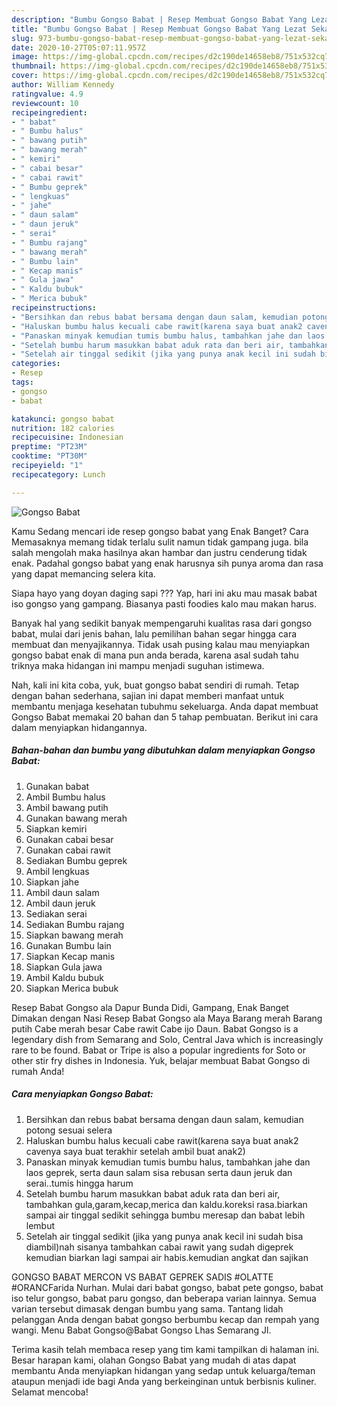 ```yaml
---
description: "Bumbu Gongso Babat | Resep Membuat Gongso Babat Yang Lezat Sekali"
title: "Bumbu Gongso Babat | Resep Membuat Gongso Babat Yang Lezat Sekali"
slug: 973-bumbu-gongso-babat-resep-membuat-gongso-babat-yang-lezat-sekali
date: 2020-10-27T05:07:11.957Z
image: https://img-global.cpcdn.com/recipes/d2c190de14658eb8/751x532cq70/gongso-babat-foto-resep-utama.jpg
thumbnail: https://img-global.cpcdn.com/recipes/d2c190de14658eb8/751x532cq70/gongso-babat-foto-resep-utama.jpg
cover: https://img-global.cpcdn.com/recipes/d2c190de14658eb8/751x532cq70/gongso-babat-foto-resep-utama.jpg
author: William Kennedy
ratingvalue: 4.9
reviewcount: 10
recipeingredient:
- " babat"
- " Bumbu halus"
- " bawang putih"
- " bawang merah"
- " kemiri"
- " cabai besar"
- " cabai rawit"
- " Bumbu geprek"
- " lengkuas"
- " jahe"
- " daun salam"
- " daun jeruk"
- " serai"
- " Bumbu rajang"
- " bawang merah"
- " Bumbu lain"
- " Kecap manis"
- " Gula jawa"
- " Kaldu bubuk"
- " Merica bubuk"
recipeinstructions:
- "Bersihkan dan rebus babat bersama dengan daun salam, kemudian potong sesuai selera"
- "Haluskan bumbu halus kecuali cabe rawit(karena saya buat anak2 cavenya saya buat terakhir setelah ambil buat anak2)"
- "Panaskan minyak kemudian tumis bumbu halus, tambahkan jahe dan laos geprek, serta daun salam sisa rebusan serta daun jeruk dan serai..tumis hingga harum"
- "Setelah bumbu harum masukkan babat aduk rata dan beri air, tambahkan gula,garam,kecap,merica dan kaldu.koreksi rasa.biarkan sampai air tinggal sedikit sehingga bumbu meresap dan babat lebih lembut"
- "Setelah air tinggal sedikit (jika yang punya anak kecil ini sudah bisa diambil)nah sisanya tambahkan cabai rawit yang sudah digeprek kemudian biarkan lagi sampai air habis.kemudian angkat dan sajikan"
categories:
- Resep
tags:
- gongso
- babat

katakunci: gongso babat 
nutrition: 182 calories
recipecuisine: Indonesian
preptime: "PT23M"
cooktime: "PT30M"
recipeyield: "1"
recipecategory: Lunch

---
```



![Gongso Babat](https://img-global.cpcdn.com/recipes/d2c190de14658eb8/751x532cq70/gongso-babat-foto-resep-utama.jpg)

Kamu Sedang mencari ide resep gongso babat yang Enak Banget? Cara Memasaknya memang tidak terlalu sulit namun tidak gampang juga. bila salah mengolah maka hasilnya akan hambar dan justru cenderung tidak enak. Padahal gongso babat yang enak harusnya sih punya aroma dan rasa yang dapat memancing selera kita.

Siapa hayo yang doyan daging sapi ??? Yap, hari ini aku mau masak babat iso gongso yang gampang. Biasanya pasti foodies kalo mau makan harus.

Banyak hal yang sedikit banyak mempengaruhi kualitas rasa dari gongso babat, mulai dari jenis bahan, lalu pemilihan bahan segar hingga cara membuat dan menyajikannya. Tidak usah pusing kalau mau menyiapkan gongso babat enak di mana pun anda berada, karena asal sudah tahu triknya maka hidangan ini mampu menjadi suguhan istimewa.


Nah, kali ini kita coba, yuk, buat gongso babat sendiri di rumah. Tetap dengan bahan sederhana, sajian ini dapat memberi manfaat untuk membantu menjaga kesehatan tubuhmu sekeluarga. Anda dapat membuat Gongso Babat memakai 20 bahan dan 5 tahap pembuatan. Berikut ini cara dalam menyiapkan hidangannya.

<!--inarticleads1-->

##### Bahan-bahan dan bumbu yang dibutuhkan dalam menyiapkan Gongso Babat:

1. Gunakan  babat
1. Ambil  Bumbu halus
1. Ambil  bawang putih
1. Gunakan  bawang merah
1. Siapkan  kemiri
1. Gunakan  cabai besar
1. Gunakan  cabai rawit
1. Sediakan  Bumbu geprek
1. Ambil  lengkuas
1. Siapkan  jahe
1. Ambil  daun salam
1. Ambil  daun jeruk
1. Sediakan  serai
1. Sediakan  Bumbu rajang
1. Siapkan  bawang merah
1. Gunakan  Bumbu lain
1. Siapkan  Kecap manis
1. Siapkan  Gula jawa
1. Ambil  Kaldu bubuk
1. Siapkan  Merica bubuk


Resep Babat Gongso ala Dapur Bunda Didi, Gampang, Enak Banget Dimakan dengan Nasi Resep Babat Gongso ala Maya Barang merah Barang putih Cabe merah besar Cabe rawit Cabe ijo Daun. Babat Gongso is a legendary dish from Semarang and Solo, Central Java which is increasingly rare to be found. Babat or Tripe is also a popular ingredients for Soto or other stir fry dishes in Indonesia. Yuk, belajar membuat Babat Gongso di rumah Anda! 

<!--inarticleads2-->

##### Cara menyiapkan Gongso Babat:

1. Bersihkan dan rebus babat bersama dengan daun salam, kemudian potong sesuai selera
1. Haluskan bumbu halus kecuali cabe rawit(karena saya buat anak2 cavenya saya buat terakhir setelah ambil buat anak2)
1. Panaskan minyak kemudian tumis bumbu halus, tambahkan jahe dan laos geprek, serta daun salam sisa rebusan serta daun jeruk dan serai..tumis hingga harum
1. Setelah bumbu harum masukkan babat aduk rata dan beri air, tambahkan gula,garam,kecap,merica dan kaldu.koreksi rasa.biarkan sampai air tinggal sedikit sehingga bumbu meresap dan babat lebih lembut
1. Setelah air tinggal sedikit (jika yang punya anak kecil ini sudah bisa diambil)nah sisanya tambahkan cabai rawit yang sudah digeprek kemudian biarkan lagi sampai air habis.kemudian angkat dan sajikan


GONGSO BABAT MERCON VS BABAT GEPREK SADIS #OLATTE #ORANCFarida Nurhan. Mulai dari babat gongso, babat pete gongso, babat iso telur gongso, babat paru gongso, dan beberapa varian lainnya. Semua varian tersebut dimasak dengan bumbu yang sama. Tantang lidah pelanggan Anda dengan babat gongso berbumbu kecap dan rempah yang wangi. Menu Babat Gongso@Babat Gongso Lhas Semarang Jl. 

Terima kasih telah membaca resep yang tim kami tampilkan di halaman ini. Besar harapan kami, olahan Gongso Babat yang mudah di atas dapat membantu Anda menyiapkan hidangan yang sedap untuk keluarga/teman ataupun menjadi ide bagi Anda yang berkeinginan untuk berbisnis kuliner. Selamat mencoba!
